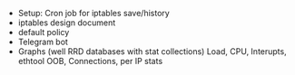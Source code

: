* Setup:  Cron job for iptables save/history
* iptables design document
* default policy
* Telegram bot
* Graphs (well RRD databases with stat collections) Load, CPU, Interupts, ethtool OOB, Connections, per IP stats
